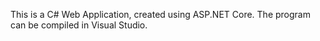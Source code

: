This is a C# Web Application, created using ASP.NET Core. The program can be compiled in Visual Studio. 
